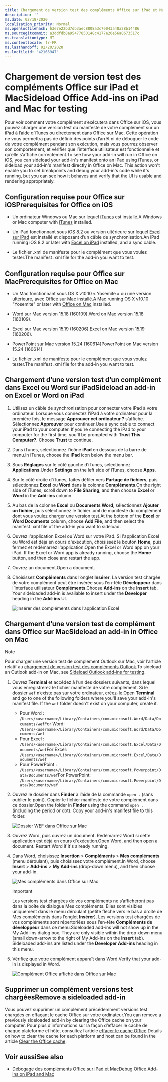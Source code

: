 ```yaml
---
title: Chargement de version test des compléments Office sur iPad et Mac
description: ''
ms.date: 02/18/2020
localization_priority: Normal
ms.openlocfilehash: 63e7e22bd7db3aec8808a3c7e043a48a28b14486
ms.sourcegitcommit: a3ddfdb8a95477850148c4177e20e56a8673517c
ms.translationtype: MT
ms.contentlocale: fr-FR
ms.lasthandoff: 02/20/2020
ms.locfileid: "42163947"
---
```

# <a name="sideload-office-add-ins-on-ipad-and-mac-for-testing"></a><span data-ttu-id="c6eb5-102">Chargement de version test des compléments Office sur iPad et Mac</span><span class="sxs-lookup"><span data-stu-id="c6eb5-102">Sideload Office Add-ins on iPad and Mac for testing</span></span>

<span data-ttu-id="c6eb5-p101">Pour voir comment votre complément s’exécutera dans Office sur iOS, vous pouvez charger une version test du manifeste de votre complément sur un iPad à l’aide d’iTunes ou directement dans Office sur Mac. Cette opération ne vous permettra pas de définir des points d’arrêt ni de déboguer le code de votre complément pendant son exécution, mais vous pourrez observer son comportement, et vérifier que l’interface utilisateur est fonctionnelle et qu’elle s’affiche correctement.</span><span class="sxs-lookup"><span data-stu-id="c6eb5-p101">To see how your add-in will run in Office on iOS, you can sideload your add-in's manifest onto an iPad using iTunes, or sideload your add-in's manifest directly in Office on Mac. This action won't enable you to set breakpoints and debug your add-in's code while it's running, but you can see how it behaves and verify that the UI is usable and rendering appropriately.</span></span>

## <a name="prerequisites-for-office-on-ios"></a><span data-ttu-id="c6eb5-105">Configuration requise pour Office sur iOS</span><span class="sxs-lookup"><span data-stu-id="c6eb5-105">Prerequisites for Office on iOS</span></span>

- <span data-ttu-id="c6eb5-106">Un ordinateur Windows ou Mac sur lequel [iTunes](https://www.apple.com/itunes/download/) est installé.</span><span class="sxs-lookup"><span data-stu-id="c6eb5-106">A Windows or Mac computer with [iTunes](https://www.apple.com/itunes/download/) installed.</span></span>

- <span data-ttu-id="c6eb5-107">Un iPad fonctionnant sous iOS 8.2 ou version ultérieure sur lequel [Excel sur iPad](https://itunes.apple.com/us/app/microsoft-excel/id586683407?mt=8) est installé et disposant d’un câble de synchronisation.</span><span class="sxs-lookup"><span data-stu-id="c6eb5-107">An iPad running iOS 8.2 or later with [Excel on iPad](https://itunes.apple.com/us/app/microsoft-excel/id586683407?mt=8) installed, and a sync cable.</span></span>

- <span data-ttu-id="c6eb5-108">Le fichier .xml de manifeste pour le complément que vous voulez tester.</span><span class="sxs-lookup"><span data-stu-id="c6eb5-108">The manifest .xml file for the add-in you want to test.</span></span>

## <a name="prerequisites-for-office-on-mac"></a><span data-ttu-id="c6eb5-109">Configuration requise pour Office sur Mac</span><span class="sxs-lookup"><span data-stu-id="c6eb5-109">Prerequisites for Office on Mac</span></span>

- <span data-ttu-id="c6eb5-110">Un Mac fonctionnant sous OS X v10.10 « Yosemite » ou une version ultérieure, avec [Office sur Mac](https://products.office.com/buy/compare-microsoft-office-products?tab=omac) installé.</span><span class="sxs-lookup"><span data-stu-id="c6eb5-110">A Mac running OS X v10.10 "Yosemite" or later with [Office on Mac](https://products.office.com/buy/compare-microsoft-office-products?tab=omac) installed.</span></span>

- <span data-ttu-id="c6eb5-111">Word sur Mac version 15.18 (160109).</span><span class="sxs-lookup"><span data-stu-id="c6eb5-111">Word on Mac version 15.18 (160109).</span></span>

- <span data-ttu-id="c6eb5-112">Excel sur Mac version 15.19 (160206).</span><span class="sxs-lookup"><span data-stu-id="c6eb5-112">Excel on Mac version 15.19 (160206).</span></span>

- <span data-ttu-id="c6eb5-113">PowerPoint sur Mac version 15.24 (160614)</span><span class="sxs-lookup"><span data-stu-id="c6eb5-113">PowerPoint on Mac version 15.24 (160614)</span></span>

- <span data-ttu-id="c6eb5-114">Le fichier .xml de manifeste pour le complément que vous voulez tester.</span><span class="sxs-lookup"><span data-stu-id="c6eb5-114">The manifest .xml file for the add-in you want to test.</span></span>

## <a name="sideload-an-add-in-on-excel-or-word-on-ipad"></a><span data-ttu-id="c6eb5-115">Chargement d’une version test d’un complément dans Excel ou Word sur iPad</span><span class="sxs-lookup"><span data-stu-id="c6eb5-115">Sideload an add-in on Excel or Word on iPad</span></span>

1. <span data-ttu-id="c6eb5-p102">Utilisez un câble de synchronisation pour connecter votre iPad à votre ordinateur. Lorsque vous connectez l’iPad à votre ordinateur pour la première fois, le message **Approuver cet ordinateur ?** s’affiche. Sélectionnez **Approuver** pour continuer.</span><span class="sxs-lookup"><span data-stu-id="c6eb5-p102">Use a sync cable to connect your iPad to your computer. If you're connecting the iPad to your computer for the first time, you'll be prompted with  **Trust This Computer?**. Choose **Trust** to continue.</span></span>

2. <span data-ttu-id="c6eb5-119">Dans iTunes, sélectionnez l’icône **iPad** en dessous de la barre de menu.</span><span class="sxs-lookup"><span data-stu-id="c6eb5-119">In iTunes, choose the  **iPad** icon below the menu bar.</span></span>

3. <span data-ttu-id="c6eb5-120">Sous  **Réglages** sur le côté gauche d’iTunes, sélectionnez **Applications**.</span><span class="sxs-lookup"><span data-stu-id="c6eb5-120">Under  **Settings** on the left side of iTunes, choose **Apps**.</span></span>

4. <span data-ttu-id="c6eb5-121">Sur le côté droite d’iTunes, faites défiler vers  **Partage de fichiers**, puis sélectionnez  **Excel** ou **Word** dans la colonne **Compléments**.</span><span class="sxs-lookup"><span data-stu-id="c6eb5-121">On the right side of iTunes, scroll down to  **File Sharing**, and then choose  **Excel** or **Word** in the **Add-ins** column.</span></span>

5. <span data-ttu-id="c6eb5-122">Au bas de la colonne  **Excel** ou **Documents Word**, sélectionnez  **Ajouter un fichier**, puis sélectionnez le fichier .xml de manifeste du complément dont vous voulez charger une version test.</span><span class="sxs-lookup"><span data-stu-id="c6eb5-122">At the bottom of the  **Excel** or **Word Documents** column, choose **Add File**, and then select the manifest .xml file of the add-in you want to sideload.</span></span>

6. <span data-ttu-id="c6eb5-p103">Ouvrez l'application Excel ou Word sur votre iPad. Si l'application Excel ou Word est déjà en cours d'exécution, choisissez le bouton  **Home**, puis fermez et redémarrez l'application.</span><span class="sxs-lookup"><span data-stu-id="c6eb5-p103">Open the Excel or Word app on your iPad. If the Excel or Word app is already running, choose the  **Home** button, and then close and restart the app.</span></span>

7. <span data-ttu-id="c6eb5-125">Ouvrez un document.</span><span class="sxs-lookup"><span data-stu-id="c6eb5-125">Open a document.</span></span>

8. <span data-ttu-id="c6eb5-126">Choisissez  **Compléments** dans l’onglet **Insérer**. La version test chargée de votre complément peut être insérée sous l’en-tête  **Développeur** dans l’interface utilisateur **Compléments**.</span><span class="sxs-lookup"><span data-stu-id="c6eb5-126">Choose  **Add-ins** on the **Insert** tab. Your sideloaded add-in is available to insert under the **Developer** heading in the **Add-ins** UI.</span></span>

    ![Insérer des compléments dans l’application Excel](../images/excel-insert-add-in.png)

## <a name="sideload-an-add-in-in-office-on-mac"></a><span data-ttu-id="c6eb5-128">Chargement d’une version test de complément dans Office sur Mac</span><span class="sxs-lookup"><span data-stu-id="c6eb5-128">Sideload an add-in in Office on Mac</span></span>

> [!NOTE]
> <span data-ttu-id="c6eb5-129">Pour charger une version test de complément Outlook sur Mac, voir l’article relatif au [chargement de version test des compléments Outlook](../outlook/sideload-outlook-add-ins-for-testing.md).</span><span class="sxs-lookup"><span data-stu-id="c6eb5-129">To sideload an Outlook add-in on Mac, see [Sideload Outlook add-ins for testing](../outlook/sideload-outlook-add-ins-for-testing.md).</span></span>

1. <span data-ttu-id="c6eb5-p104">Ouvrez **Terminal** et accédez à l’un des dossiers suivants, dans lequel vous enregistrerez le fichier manifeste de votre complément. Si le dossier `wef` n’existe pas sur votre ordinateur, créez-le.</span><span class="sxs-lookup"><span data-stu-id="c6eb5-p104">Open  **Terminal** and go to one of the following folders where you'll save your add-in's manifest file. If the `wef` folder doesn't exist on your computer, create it.</span></span>

    - <span data-ttu-id="c6eb5-132">Pour Word : `/Users/<username>/Library/Containers/com.microsoft.Word/Data/Documents/wef`</span><span class="sxs-lookup"><span data-stu-id="c6eb5-132">For Word:  `/Users/<username>/Library/Containers/com.microsoft.Word/Data/Documents/wef`</span></span>    
    - <span data-ttu-id="c6eb5-133">Pour Excel : `/Users/<username>/Library/Containers/com.microsoft.Excel/Data/Documents/wef`</span><span class="sxs-lookup"><span data-stu-id="c6eb5-133">For Excel:  `/Users/<username>/Library/Containers/com.microsoft.Excel/Data/Documents/wef`</span></span>
    - <span data-ttu-id="c6eb5-134">Pour PowerPoint : `/Users/<username>/Library/Containers/com.microsoft.Powerpoint/Data/Documents/wef`</span><span class="sxs-lookup"><span data-stu-id="c6eb5-134">For PowerPoint: `/Users/<username>/Library/Containers/com.microsoft.Powerpoint/Data/Documents/wef`</span></span>

2. <span data-ttu-id="c6eb5-p105">Ouvrez le dossier dans **Finder** à l’aide de la commande `open .` (sans oublier le point). Copier le fichier manifeste de votre complément dans ce dossier.</span><span class="sxs-lookup"><span data-stu-id="c6eb5-p105">Open the folder in  **Finder** using the command `open .` (including the period or dot). Copy your add-in's manifest file to this folder.</span></span>

    ![Dossier WEF dans Office sur Mac](../images/all-my-files.png)

3. <span data-ttu-id="c6eb5-p106">Ouvrez Word, puis ouvrez un document. Redémarrez Word si cette application est déjà en cours d'exécution.</span><span class="sxs-lookup"><span data-stu-id="c6eb5-p106">Open Word, and then open a document. Restart Word if it's already running.</span></span>

4. <span data-ttu-id="c6eb5-140">Dans Word, choisissez **Insertion** > **Compléments** > **Mes compléments** (menu déroulant), puis choisissez votre complément.</span><span class="sxs-lookup"><span data-stu-id="c6eb5-140">In Word, choose  **Insert** > **Add-ins** > **My Add-ins** (drop-down menu), and then choose your add-in.</span></span>

    ![Mes compléments dans Office sur Mac](../images/my-add-ins-wikipedia.png)

    > [!IMPORTANT]
    > <span data-ttu-id="c6eb5-p107">Les versions test chargées de vos compléments ne s’afficheront pas dans la boîte de dialogue Mes compléments. Elles sont visibles uniquement dans le menu déroulant (petite flèche vers le bas à droite de Mes compléments dans l’onglet **Insérer**). Les versions test chargées de vos compléments sont répertoriées sous l’en-tête **Compléments de développeur** dans ce menu.</span><span class="sxs-lookup"><span data-stu-id="c6eb5-p107">Sideloaded add-ins will not show up in the My Add-ins dialog box. They are only visible within the drop-down menu (small down-arrow to the right of My Add-ins on the **Insert** tab). Sideloaded add-ins are listed under the **Developer Add-ins** heading in this menu.</span></span>

5. <span data-ttu-id="c6eb5-145">Vérifiez que votre complément apparaît dans Word.</span><span class="sxs-lookup"><span data-stu-id="c6eb5-145">Verify that your add-in is displayed in Word.</span></span>

    ![Complément Office affiché dans Office sur Mac](../images/lorem-ipsum-wikipedia.png)

## <a name="remove-a-sideloaded-add-in"></a><span data-ttu-id="c6eb5-147">Supprimer un complément versions test chargées</span><span class="sxs-lookup"><span data-stu-id="c6eb5-147">Remove a sideloaded add-in</span></span>

<span data-ttu-id="c6eb5-148">Vous pouvez supprimer un complément précédemment versions test chargées en effaçant le cache Office sur votre ordinateur.</span><span class="sxs-lookup"><span data-stu-id="c6eb5-148">You can remove a previously sideloaded add-in by clearing the Office cache on your computer.</span></span> <span data-ttu-id="c6eb5-149">Pour plus d’informations sur la façon d’effacer le cache de chaque plateforme et hôte, consultez l’article [effacer le cache Office](clear-cache.md).</span><span class="sxs-lookup"><span data-stu-id="c6eb5-149">Details on how to clear the cache for each platform and host can be found in the article [Clear the Office cache](clear-cache.md).</span></span>

## <a name="see-also"></a><span data-ttu-id="c6eb5-150">Voir aussi</span><span class="sxs-lookup"><span data-stu-id="c6eb5-150">See also</span></span>

- [<span data-ttu-id="c6eb5-151">Débogage des compléments Office sur iPad et Mac</span><span class="sxs-lookup"><span data-stu-id="c6eb5-151">Debug Office Add-ins on iPad and Mac</span></span>](debug-office-add-ins-on-ipad-and-mac.md)

